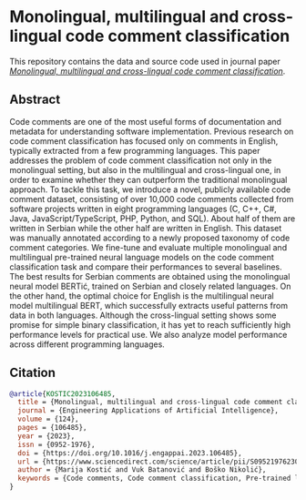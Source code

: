 # Monolingual, multilingual and cross-lingual code comment classification

This repository contains the data and source code used in journal paper [*Monolingual, multilingual and cross-lingual code comment classification*](https://doi.org/10.1016/j.engappai.2023.106485).

## Abstract

Code comments are one of the most useful forms of documentation and metadata for understanding software implementation. Previous research on code comment classification has focused only on comments in English, typically extracted from a few programming languages. This paper addresses the problem of code comment classification not only in the monolingual setting, but also in the multilingual and cross-lingual one, in order to examine whether they can outperform the traditional monolingual approach. To tackle this task, we introduce a novel, publicly available code comment dataset, consisting of over 10,000 code comments collected from software projects written in eight programming languages (C, C++, C#, Java, JavaScript/TypeScript, PHP, Python, and SQL). About half of them are written in Serbian while the other half are written in English. This dataset was manually annotated according to a newly proposed taxonomy of code comment categories. We fine-tune and evaluate multiple monolingual and multilingual pre-trained neural language models on the code comment classification task and compare their performances to several baselines. The best results for Serbian comments are obtained using the monolingual neural model BERTić, trained on Serbian and closely related languages. On the other hand, the optimal choice for English is the multilingual neural model multilingual BERT, which successfully extracts useful patterns from data in both languages. Although the cross-lingual setting shows some promise for simple binary classification, it has yet to reach sufficiently high performance levels for practical use. We also analyze model performance across different programming languages.

## Citation 

```bibtex
@article{KOSTIC2023106485,
  title = {Monolingual, multilingual and cross-lingual code comment classification},
  journal = {Engineering Applications of Artificial Intelligence},
  volume = {124},
  pages = {106485},
  year = {2023},
  issn = {0952-1976},
  doi = {https://doi.org/10.1016/j.engappai.2023.106485},
  url = {https://www.sciencedirect.com/science/article/pii/S0952197623006693},
  author = {Marija Kostić and Vuk Batanović and Boško Nikolić},
  keywords = {Code comments, Code comment classification, Pre-trained language models, Transformers, Annotated dataset},
}
```
